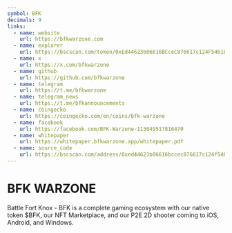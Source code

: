 ```yaml
---
symbol: BFK
decimals: 9
links:
  - name: website
    url: https://bfkwarzone.com
  - name: explorer
    url: https://bscscan.com/token/0xEd44623b06616BCceC876617c124F5461Bd5f79B
  - name: x
    url: https://x.com/bfkwarzone
  - name: github
    url: https://github.com/bfkwarzone
  - name: telegram
    url: https://t.me/bfkwarzone
  - name: telegram_news
    url: https://t.me/bfkannouncements
  - name: coingecko
    url: https://coingecko.com/en/coins/bfk-warzone
  - name: facebook
    url: https://facebook.com/BFK-Warzone-113049517816470
  - name: whitepaper
    url: https://whitepaper.bfkwarzone.app/whitepaper.pdf
  - name: source_code
    url: https://bscscan.com/address/0xed44623b06616bccec876617c124f5461bd5f79b#code
---
```


# BFK WARZONE

Battle Fort Knox - BFK is a complete gaming ecosystem with our native token $BFK, our NFT Marketplace, and our P2E 2D shooter coming to iOS, Android, and Windows.
